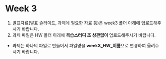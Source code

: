 # Week 3

1. 발표자료(발표 슬라이드, 과제에 필요한 자료 등)은 week3 폴더 아래에 업로드해주시기 바랍니다. 
2. 과제 파일은 HW 폴더 아래에 **복습스터디 조 상관없이** 업로드해주시기 바랍니다. 
  - 과제는 하나의 파일로 만들어서 파일명을 **week3_HW_이름**으로 변경하여 올려주시기 바랍니다. 

